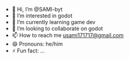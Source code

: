 - 👋 Hi, I’m @SAMI-byt
- 👀 I’m interested in godot
- 🌱 I’m currently learning game dev
- 💞️ I’m looking to collaborate on godot 
- 📫 How to reach me usami171717@gmail.com
- 😄 Pronouns: he/him
- ⚡ Fun fact: ...

<!---
SAMI-byt/SAMI-byt is a ✨ special ✨ repository because its `README.md` (this file) appears on your GitHub profile.
You can click the Preview link to take a look at your changes.
--->
